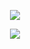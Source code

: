 


</h1>



<p align="center"><img src="https://files.catbox.moe/4or2za.png" ">
  
<p align="center"><img src="https://files.catbox.moe/1oayqy.png" ">




<h1 align="center"></[](h)>

